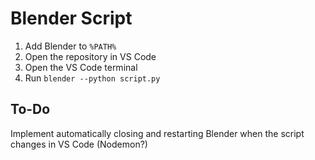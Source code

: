 # Blender Script

1. Add Blender to `%PATH%`
2. Open the repository in VS Code
3. Open the VS Code terminal
4. Run `blender --python script.py`

## To-Do

Implement automatically closing and restarting Blender when the script
changes in VS Code (Nodemon?)
